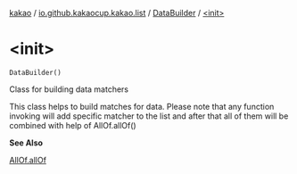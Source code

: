 [kakao](../../index.md) / [io.github.kakaocup.kakao.list](../index.md) / [DataBuilder](index.md) / [&lt;init&gt;](./-init-.md)

# &lt;init&gt;

`DataBuilder()`

Class for building data matchers

This class helps to build matches for data.
Please note that any function invoking will add specific matcher to the list
and after that all of them will be combined with help of AllOf.allOf()

**See Also**

[AllOf.allOf](#)


